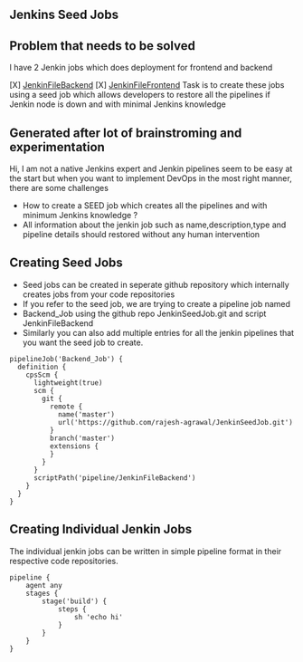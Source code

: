 ## Jenkins Seed Jobs

## Problem that needs to be solved
I have 2 Jenkin jobs which does deployment for frontend and backend

[X] [JenkinFileBackend](pipeline/JenkinFileBackend) 
[X] [JenkinFileFrontend](pipeline/JenkinFileFrontend) 
Task is to create these jobs using a seed job which allows developers to restore all the pipelines if Jenkin node is down and with minimal Jenkins knowledge


##  Generated after lot of brainstroming and experimentation

Hi, I am not a native Jenkins expert and Jenkin pipelines seem to be easy at the start but when you want to implement DevOps in the most right manner, there are some challenges
- How to create a SEED job which creates all the pipelines and with minimum Jenkins knowledge ?
- All information about the jenkin job such as name,description,type and pipeline details should restored without any human intervention


## Creating Seed Jobs
- Seed jobs can be created in seperate github repository which internally creates jobs from your code repositories
- If you refer to the seed job, we are trying to create a pipeline job named 
- Backend_Job using the github repo JenkinSeedJob.git and script JenkinFileBackend
- Similarly you can also add multiple entries for all the jenkin pipelines that you want the seed job to create.

``` 
pipelineJob('Backend_Job') {
  definition {
    cpsScm {
      lightweight(true)
      scm {
        git {
          remote {
            name('master')
            url('https://github.com/rajesh-agrawal/JenkinSeedJob.git')
          }
          branch('master')
          extensions {
          }
        }
      }
      scriptPath('pipeline/JenkinFileBackend')
    }
  }
}
```

## Creating Individual Jenkin Jobs
The individual jenkin jobs can be written in simple pipeline format in their respective code repositories. 

``` 
pipeline {
    agent any
    stages {
        stage('build') {
            steps {
                sh 'echo hi'
            }
        }
    }
}
```
